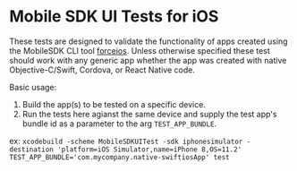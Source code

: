 #  Mobile SDK UI Tests for iOS

These tests are designed to validate the functionality of apps created using the MobileSDK CLI tool [forceios](https://www.npmjs.com/package/forceios).  Unless otherwise specified these test should work with any generic app whether the app was created with native Objective-C/Swift, Cordova, or React Native code.

Basic usage:
1.  Build the app(s) to be tested on a specific device.
2.  Run the tests here agianst the same device and supply the test app's bundle id as a parameter to the arg `TEST_APP_BUNDLE`.

ex:  `xcodebuild -scheme MobileSDKUITest -sdk iphonesimulator -destination 'platform=iOS Simulator,name=iPhone 8,OS=11.2' TEST_APP_BUNDLE='com.mycompany.native-swiftiosApp' test`
